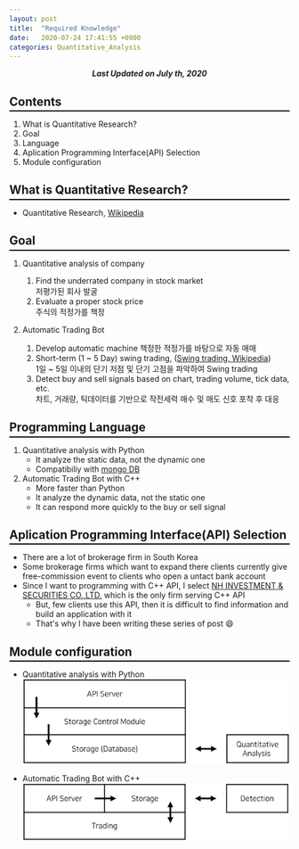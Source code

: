 ```yaml
---
layout: post
title:  "Required Knowledge"
date:   2020-07-24 17:41:55 +0900
categories: Quantitative_Analysis
---
```


<div style="text-align: center"><i><b>Last Updated on July th, 2020</b></i></div>

## Contents
<hr style="height: 2px; border:none; margin-top: -1em; margin-bottom:0.5em; padding: 0; background:black">

1. What is Quantitative Research?
2. Goal
3. Language
4. Aplication Programming Interface(API) Selection
5. Module configuration

## What is Quantitative Research?
<hr style="height: 2px; border:none; margin-top: -1em; margin-bottom:0.5em; padding: 0; background:black">

* Quantitative Research, [Wikipedia](https://en.wikipedia.org/wiki/Quantitative_research)

## Goal
<hr style="height: 2px; border:none; margin-top: -1em; margin-bottom:0.5em; padding: 0; background:black">

1. Quantitative analysis of company
    1. Find the underrated company in stock market    
    저평가된 회사 발굴
    2. Evaluate a proper stock price    
    주식의 적정가를 책정

2. Automatic Trading Bot
    1. Develop automatic machine
    책정한 적정가를 바탕으로 자동 매매
    2. Short-term (1 ~ 5 Day) swing trading, ([Swing trading, Wikipedia](https://en.wikipedia.org/wiki/Swing_trading))    
    1일 ~ 5일 이내의 단기 저점 및 단기 고점을 파악하여 Swing trading
    3. Detect buy and sell signals based on chart, trading volume, tick data, etc.     
    차트, 거래량, 틱데이터를 기반으로 작전세력 매수 및 매도 신호 포착 후 대응

## Programming Language
<hr style="height: 2px; border:none; margin-top: -1em; margin-bottom:0.5em; padding: 0; background:black">

1. Quantitative analysis with Python
    * It analyze the static data, not the dynamic one
    * Compatibiliy with [mongo DB](https://www.mongodb.com/https://www.mongodb.com/)
2. Automatic Trading Bot with C++
    * More faster than Python
    * It analyze the dynamic data, not the static one
    * It can respond more quickly to the buy or sell signal
    
## Aplication Programming Interface(API) Selection
<hr style="height: 2px; border:none; margin-top: -1em; margin-bottom:0.5em; padding: 0; background:black">

* There are a lot of brokerage firm in South Korea
* Some brokerage firms which want to expand there clients currently give free-commission event to clients who open a untact bank account
* Since I want to programming with C++ API, I select [NH INVESTMENT & SECURITIES CO.,LTD.](https://www.nhqv.com/) which is the only firm serving C++ API
    * But, few clients use this API, then it is difficult to find information and build an application with it
    * That's why I have been writing these series of post :smile:

## Module configuration
<hr style="height: 2px; border:none; margin-top: -1em; margin-bottom:0.5em; padding: 0; background:black">

* Quantitative analysis with Python 
    <img src="/img/QA.JPG">   

* Automatic Trading Bot with C++    
    <img src="/img/ATB.JPG">   